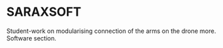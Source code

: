 # SARAXSOFT
Student-work on modularising connection of the arms on the drone more. Software section.
